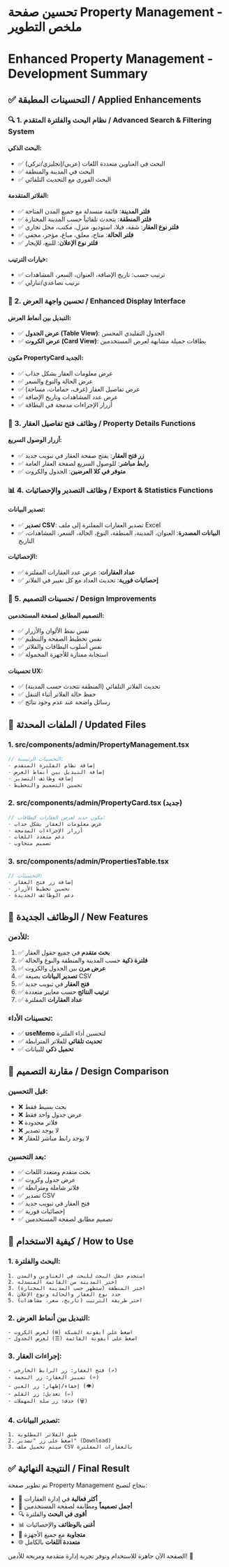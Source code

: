# تحسين صفحة Property Management - ملخص التطوير
# Enhanced Property Management - Development Summary

## ✅ **التحسينات المطبقة / Applied Enhancements**

### 🔍 **1. نظام البحث والفلترة المتقدم / Advanced Search & Filtering System**

#### **البحث الذكي:**
- ✅ البحث في العناوين متعددة اللغات (عربي/إنجليزي/تركي)
- ✅ البحث في المدينة والمنطقة
- ✅ البحث الفوري مع التحديث التلقائي

#### **الفلاتر المتقدمة:**
- ✅ **فلتر المدينة**: قائمة منسدلة مع جميع المدن المتاحة
- ✅ **فلتر المنطقة**: يتحدث تلقائياً حسب المدينة المختارة
- ✅ **فلتر نوع العقار**: شقة، فيلا، استوديو، منزل، مكتب، محل تجاري
- ✅ **فلتر الحالة**: متاح، معلق، مباع، مؤجر، مخفي
- ✅ **فلتر نوع الإعلان**: للبيع، للإيجار

#### **خيارات الترتيب:**
- ✅ ترتيب حسب: تاريخ الإضافة، العنوان، السعر، المشاهدات
- ✅ ترتيب تصاعدي/تنازلي

### 🎨 **2. تحسين واجهة العرض / Enhanced Display Interface**

#### **التبديل بين أنماط العرض:**
- ✅ **عرض الجدول (Table View)**: الجدول التقليدي المحسن
- ✅ **عرض الكروت (Card View)**: بطاقات جميلة مشابهة لعرض المستخدمين

#### **مكون PropertyCard الجديد:**
- ✅ عرض معلومات العقار بشكل جذاب
- ✅ عرض الحالة والنوع والسعر
- ✅ عرض تفاصيل العقار (غرف، حمامات، مساحة)
- ✅ عرض عدد المشاهدات وتاريخ الإضافة
- ✅ أزرار الإجراءات مدمجة في البطاقة

### 🔗 **3. وظائف فتح تفاصيل العقار / Property Details Functions**

#### **أزرار الوصول السريع:**
- ✅ **زر فتح العقار**: يفتح صفحة العقار في تبويب جديد
- ✅ **رابط مباشر**: للوصول السريع لصفحة العقار العامة
- ✅ **متوفر في كلا العرضين**: الجدول والكروت

### 📊 **4. وظائف التصدير والإحصائيات / Export & Statistics Functions**

#### **تصدير البيانات:**
- ✅ **تصدير CSV**: تصدير العقارات المفلترة إلى ملف Excel
- ✅ **البيانات المصدرة**: العنوان، المدينة، المنطقة، النوع، الحالة، السعر، المشاهدات، التاريخ

#### **الإحصائيات:**
- ✅ **عداد العقارات**: عرض عدد العقارات المفلترة
- ✅ **إحصائيات فورية**: تحديث العداد مع كل تغيير في الفلاتر

### 🎯 **5. تحسينات التصميم / Design Improvements**

#### **التصميم المطابق لصفحة المستخدمين:**
- ✅ نفس نمط الألوان والأزرار
- ✅ نفس تخطيط الصفحة والتنظيم
- ✅ نفس أسلوب البطاقات والفلاتر
- ✅ استجابة ممتازة للأجهزة المحمولة

#### **تحسينات UX:**
- ✅ تحديث الفلاتر التلقائي (المنطقة تتحدث حسب المدينة)
- ✅ حفظ حالة الفلاتر أثناء التنقل
- ✅ رسائل واضحة عند عدم وجود نتائج

## 📁 **الملفات المحدثة / Updated Files**

### 1. **src/components/admin/PropertyManagement.tsx**
```typescript
// التحسينات الرئيسية:
- إضافة نظام الفلترة المتقدم
- إضافة التبديل بين أنماط العرض
- إضافة وظائف التصدير
- تحسين التصميم والتخطيط
```

### 2. **src/components/admin/PropertyCard.tsx** (جديد)
```typescript
// مكون جديد لعرض العقارات كبطاقات:
- عرض معلومات العقار بشكل جذاب
- أزرار الإجراءات المدمجة
- دعم متعدد اللغات
- تصميم متجاوب
```

### 3. **src/components/admin/PropertiesTable.tsx**
```typescript
// التحسينات:
- إضافة زر فتح العقار
- تحسين تخطيط الأزرار
- دعم الوظائف الجديدة
```

## 🚀 **الوظائف الجديدة / New Features**

### **للأدمن:**
1. ✅ **بحث متقدم** في جميع حقول العقار
2. ✅ **فلترة ذكية** حسب المدينة والمنطقة والنوع والحالة
3. ✅ **عرض مرن** بين الجدول والكروت
4. ✅ **تصدير البيانات** بصيغة CSV
5. ✅ **فتح العقار** في تبويب جديد
6. ✅ **ترتيب النتائج** حسب معايير متعددة
7. ✅ **عداد العقارات** المفلترة

### **تحسينات الأداء:**
- ✅ **useMemo** لتحسين أداء الفلترة
- ✅ **تحديث تلقائي** للفلاتر المترابطة
- ✅ **تحميل ذكي** للبيانات

## 🎨 **مقارنة التصميم / Design Comparison**

### **قبل التحسين:**
- ❌ بحث بسيط فقط
- ❌ عرض جدول واحد فقط
- ❌ فلاتر محدودة
- ❌ لا يوجد تصدير
- ❌ لا يوجد رابط مباشر للعقار

### **بعد التحسين:**
- ✅ بحث متقدم ومتعدد اللغات
- ✅ عرض جدول وكروت
- ✅ فلاتر شاملة ومترابطة
- ✅ تصدير CSV
- ✅ فتح العقار في تبويب جديد
- ✅ إحصائيات فورية
- ✅ تصميم مطابق لصفحة المستخدمين

## 🔧 **كيفية الاستخدام / How to Use**

### **1. البحث والفلترة:**
```
1. استخدم حقل البحث للبحث في العناوين والمدن
2. اختر المدينة من القائمة المنسدلة
3. اختر المنطقة (ستظهر حسب المدينة المختارة)
4. حدد نوع العقار والحالة ونوع الإعلان
5. اختر طريقة الترتيب (تاريخ، سعر، مشاهدات)
```

### **2. التبديل بين أنماط العرض:**
```
- اضغط على أيقونة الشبكة (⊞) لعرض الكروت
- اضغط على أيقونة القائمة (☰) لعرض الجدول
```

### **3. إجراءات العقار:**
```
- فتح العقار: زر الرابط الخارجي (↗)
- تمييز العقار: زر النجمة (⭐)
- إخفاء/إظهار: زر العين (👁)
- تعديل: زر القلم (✏)
- حذف: زر سلة المهملات (🗑)
```

### **4. تصدير البيانات:**
```
1. طبق الفلاتر المطلوبة
2. اضغط على زر "تصدير" (Download)
3. سيتم تحميل ملف CSV بالعقارات المفلترة
```

## ✅ **النتيجة النهائية / Final Result**

تم تطوير صفحة Property Management بنجاح لتصبح:
- 🎯 **أكثر فعالية** في إدارة العقارات
- 🎨 **أجمل تصميماً** ومطابقة لصفحة المستخدمين  
- 🔍 **أقوى في البحث** والفلترة
- 📊 **أغنى بالوظائف** والإحصائيات
- 📱 **متجاوبة** مع جميع الأجهزة
- 🌐 **متعددة اللغات** بالكامل

الصفحة الآن جاهزة للاستخدام وتوفر تجربة إدارة متقدمة ومريحة للأدمن! 🎉
